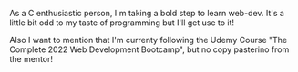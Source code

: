 As a C enthusiastic person, I'm taking a bold step to learn web-dev.
It's a little bit odd to my taste of programming but I'll get use to it!

Also I want to mention that I'm currenty following the Udemy Course
"The Complete 2022 Web Development Bootcamp", but no copy pasterino from the mentor!